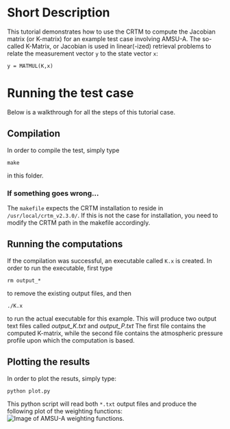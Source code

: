 # Short Description
This tutorial demonstrates how to use the CRTM to compute the Jacobian matrix (or K-matrix) for an example test case involving AMSU-A.
The so-called K-Matrix, or Jacobian is used in linear(-ized) retrieval problems to relate the measurement vector `y` to the state vector `x`:
```Fortran
y = MATMUL(K,x)
```

# Running the test case
Below is a walkthrough for all the steps of this tutorial case.

## Compilation
In order to compile the test, simply type 
```
make 
```
in this folder.

### If something goes wrong...
The `makefile` expects the CRTM installation to reside in `/usr/local/crtm_v2.3.0/`.
If this is not the case for installation, you need to modify the CRTM path in the makefile accordingly.

## Running the computations
If the compilation was successful, an executable called `K.x` is created.
In order to run the executable, first type 
```
rm output_*
```
to remove the existing output files, and then 
```
./K.x
```
to run the actual executable for this example. This will produce two output text files called *output_K.txt* and *output_P.txt* 
The first file contains the computed K-matrix, while the second file contains the atmospheric pressure profile upon which the computation is based.

## Plotting the results
In order to plot the resuts, simply type:
```
python plot.py
```
This python script will read both `*.txt` output files and produce the following plot of the weighting functions:
![Image of AMSU-A weighting functions.](https://github.com/StegmannJCSDA/CRTM_tutorial/tree/master/K-Matrix_test/kmatrix_amsu-a.png)
